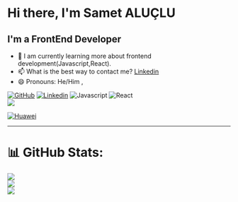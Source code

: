 # Hi there, I'm Samet ALUÇLU


## I'm a FrontEnd Developer

- 🌱 I am currently learning more about frontend development(Javascript,React).
- 📫 What is the best way to contact me? [Linkedin](https://www.linkedin.com/in/samet-alu%C3%A7lu-70b984229)
- 😄 Pronouns: He/Him ,

[![GitHub](https://img.shields.io/badge/Github-100000?style=for-the-badge&logo=github&logoColor=white)](https://github.com/sametaluclu/)
[![Linkedin](https://img.shields.io/badge/Linkedin-0077B5?style=for-the-badge&logo=linkedin&logoColor=white)](https://www.linkedin.com/in/samet-alu%C3%A7lu-70b984229)
![Javascript](https://img.shields.io/badge/JavaScript-323330?style=for-the-badge&logo=Javascript&logoColor=F0DB4F)
![React](https://img.shields.io/badge/React-323330?style=for-the-badge&logo=React&logoColor=61DBFB)<br/>
![](https://komarev.com/ghpvc/?username=sametaluclu&color=cc1d00)

[![Huawei](https://img.shields.io/badge/Huawei-Matebook_D15-999999?style=for-the-badge&logo=Huawei&logoColor=CF0A2C&color=232527)](#)

---
# 📊 GitHub Stats:
![](https://github-readme-stats.vercel.app/api?username=sametaluclu&theme=dark&hide_border=false&include_all_commits=true&count_private=true)<br/>
![](https://github-readme-streak-stats.herokuapp.com/?user=sametaluclu&theme=dark&hide_border=false)<br/>
![](https://github-readme-stats.vercel.app/api/top-langs/?username=sametaluclu&theme=dark&hide_border=false&include_all_commits=true&count_private=true&layout=compact)

